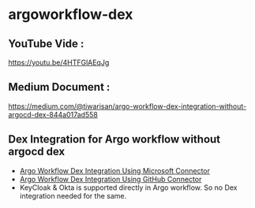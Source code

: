 # argoworkflow-dex
## YouTube Vide : 
   https://youtu.be/4HTFGlAEqJg 
## Medium Document : 
   https://medium.com/@tiwarisan/argo-workflow-dex-integration-without-argocd-dex-844a017ad558
## Dex Integration for Argo workflow without argocd dex
- [Argo Workflow Dex Integration Using Microsoft Connector](https://github.com/tiwarisanjay/argoworkflow-dex/blob/develop/charts/awdex-microsoft/README.md)
- [Argo Workflow Dex Integration Using GitHub Connector](https://github.com/tiwarisanjay/argoworkflow-dex/blob/develop/charts/awdex-github/README.md)
- KeyCloak & Okta is supported directly in Argo workflow. So no Dex integration needed for the same. 
